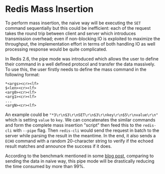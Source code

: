 # Redis Mass Insertion

To perform mass insertion, the naive way will be executing the `SET` command sequentially but this could be inefficient: each of the request takes the round trip between client and server which introduces transmission overhead; even if non-blocking IO is exploited to maximize the throughput, the implementation effort in terms of both handling IO as well processing response would be quite complicated.

In Redis 2.6, the pipe mode was introduced which allows the user to define their command in a well defined protocol and transfer the data massively. To use this, the user firstly needs to define the mass command in the following format:
```
*<args><cr><lf>
$<len><cr><lf>
<arg0><cr><lf>
<arg1><cr><lf>
...
<argN><cr><lf>
```
An example could be `"*3\r\n$3\r\nSET\r\n$3\r\nkey\r\n$5\r\nvalue\r\n"` which is setting `value` to `key`. We can concatenates the similar commands and form the complete mass insertion "script" then feed this to the `redis-cli` with `--pipe` flag. Then `redis-cli` would send the request in batch to the server while parsing the result in the meantime. In the end, it also sends a `ECHO` command with a random 20-character string to verify if the echoed result matches and announce the success if it does.

According to the benchmark mentioned in some [blog post](https://www.cnblogs.com/ivictor/p/5446503.html), comparing to sending the data in naive way, this pipe mode will be drastically reducing the time consumed by more than 99%.

